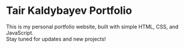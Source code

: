 # Tair Kaldybayev Portfolio

This is my personal portfolio website, built with simple HTML, CSS, and JavaScript.  
Stay tuned for updates and new projects!
